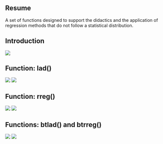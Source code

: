## Resume
A set of functions designed to support the didactics and the application of regression methods that do not follow a statistical distribution.

## Introduction

![](https://i.imgur.com/YvNUA3w.png)


## Function: lad()

![](https://i.imgur.com/mwO7n7n.png)
![](https://i.imgur.com/dzRMnKB.png)


## Function: rreg()

![](https://i.imgur.com/vkl5NYk.png)
![](https://i.imgur.com/k11Nvnp.png)


## Functions: btlad() and btrreg()
![](https://i.imgur.com/MJETNWk.png)
![](https://i.imgur.com/sqhtoPo.png)
